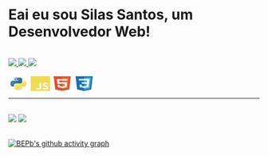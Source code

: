
# Eai eu sou Silas Santos, um Desenvolvedor Web!
<br>
<div>
  <a href="https://github.com/silassantosmoura">
    <img height="150em" src="https://github-readme-stats.vercel.app/api?username=silassantosmoura&show_icons=true&theme=github_dark&include_all_commits=true&count_private=true"/>
  </a>

   <a href="https://github.com/silassantosmoura">
    <img height="150em" src="https://github-readme-stats.vercel.app/api/top-langs/?username=silassantosmoura&theme=github_dark&layout=compact"/>
  </a>
    
  <a href="https://www.linkedin.com/in/silas-santos-517209256/" aling="right">
    <img height="180m" src="https://i.pinimg.com/564x/bc/d3/f5/bcd3f572b004912d4af03f6a5ad06c9d.jpg"/>
  </a>
  
</div>
 
<div style="display: inline_block"><br>
  <img align="center" height="30" width="40" src="https://raw.githubusercontent.com/devicons/devicon/master/icons/python/python-original.svg">
  <img align="center" height="30" width="40" src="https://raw.githubusercontent.com/devicons/devicon/master/icons/javascript/javascript-plain.svg">
  <img align="center" height="30" width="40" src="https://raw.githubusercontent.com/devicons/devicon/master/icons/html5/html5-original.svg">
  <img align="center" height="30" width="40" src="https://raw.githubusercontent.com/devicons/devicon/master/icons/css3/css3-original.svg">
</div>
  <hr>
  
  <div><br>
  <a href="https://www.instagram.com/_s1l4s_/" target="_blank"><img src="https://img.shields.io/badge/-Instagram-%23E4405F?style=for-the-badge&logo=instagram&logoColor=white" target="_blank"></a>
  <a href="https://www.linkedin.com/in/silas-santos-517209256/" target="_blank"><img src="https://img.shields.io/badge/-LinkedIn-%230077B5?style=for-the-badge&logo=linkedin&logoColor=white" target="_blank"></a>
</div><br>

  [![BEPb's github activity graph](https://github-readme-activity-graph.cyclic.app/graph?username=silassantosmoura&theme=github-compact)](https://github.com/silassantosmoura/github-readme-activity-graph)
  


